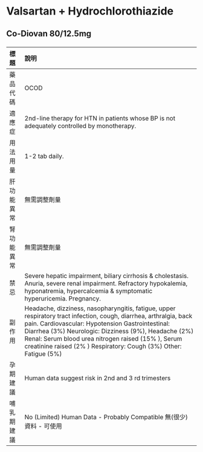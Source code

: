 # Valsartan + Hydrochlorothiazide

## Co-Diovan 80/12.5mg

##### 

| 標題       | 說明                                                                                                                                                                                                                                                                                                                                                      |
|:-----------|:----------------------------------------------------------------------------------------------------------------------------------------------------------------------------------------------------------------------------------------------------------------------------------------------------------------------------------------------------------|
| 藥品代碼   | OCOD                                                                                                                                                                                                                                                                                                                                                      |
| 適應症     | 2nd-line therapy for HTN in patients whose BP is not adequately controlled by monotherapy.                                                                                                                                                                                                                                                                |
| 用法用量   | 1-2 tab daily.                                                                                                                                                                                                                                                                                                                                            |
| 肝功能異常 | 無需調整劑量                                                                                                                                                                                                                                                                                                                                              |
| 腎功能異常 | 無需調整劑量                                                                                                                                                                                                                                                                                                                                              |
| 禁忌       | Severe hepatic impairment, biliary cirrhosis & cholestasis. Anuria, severe renal impairment. Refractory hypokalemia, hyponatremia, hypercalcemia & symptomatic hyperuricemia. Pregnancy.                                                                                                                                                                  |
| 副作用     | Headache, dizziness, nasopharyngitis, fatigue, upper respiratory tract infection, cough, diarrhea, arthralgia, back pain. Cardiovascular: Hypotension Gastrointestinal: Diarrhea (3%) Neurologic: Dizziness (9%), Headache (2%) Renal: Serum blood urea nitrogen raised (15% ), Serum creatinine raised (2% ) Respiratory: Cough (3%) Other: Fatigue (5%) |
| 孕期建議   | Human data suggest risk in 2nd and 3 rd trimesters                                                                                                                                                                                                                                                                                                        |
| 哺乳期建議 | No (Limited) Human Data - Probably Compatible 無(很少)資料 - 可使用                                                                                                                                                                                                                                                                                       |

